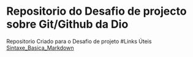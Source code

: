# Repositorio do Desafio de projecto sobre Git/Github da Dio
Repositorio Criado para o Desafio de projeto 
#Links Úteis
[Sintaxe_Basica_Markdown](https://www.markdownguide.org/basic-syntax/)
